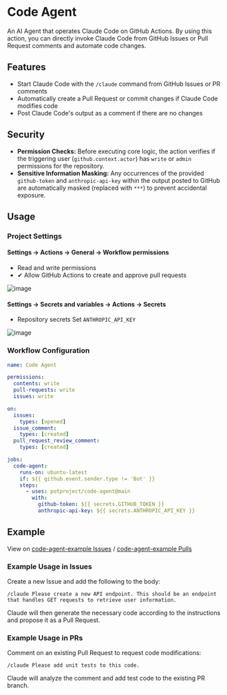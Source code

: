 #  Code Agent

An AI Agent that operates Claude Code on GitHub Actions. By using this action, you can directly invoke Claude Code from GitHub Issues or Pull Request comments and automate code changes.

## Features

- Start Claude Code with the `/claude` command from GitHub Issues or PR comments
- Automatically create a Pull Request or commit changes if Claude Code modifies code
- Post Claude Code's output as a comment if there are no changes

## Security

* **Permission Checks:** Before executing core logic, the action verifies if the triggering user (`github.context.actor`) has `write` or `admin` permissions for the repository.
* **Sensitive Information Masking:** Any occurrences of the provided `github-token` and `anthropic-api-key` within the output posted to GitHub are automatically masked (replaced with `***`) to prevent accidental exposure.

## Usage

### Project Settings

#### Settings -> Actions -> General -> Workflow permissions

* Read and write permissions
* ✔ Allow GitHub Actions to create and approve pull requests

![image](https://github.com/user-attachments/assets/e78e60d0-9e16-425e-bcad-264c8f81b878)

#### Settings -> Secrets and variables -> Actions -> Secrets

* Repository secrets Set `ANTHROPIC_API_KEY`

![image](https://github.com/user-attachments/assets/8ae22808-9df5-4709-adaa-1e9d8c634f51)


### Workflow Configuration

```yaml
name: Code Agent

permissions:
  contents: write
  pull-requests: write
  issues: write

on:
  issues:
    types: [opened]
  issue_comment:
    types: [created]
  pull_request_review_comment:
    types: [created]

jobs:
  code-agent:
    runs-on: ubuntu-latest
    if: ${{ github.event.sender.type != 'Bot' }}
    steps:
      - uses: potproject/code-agent@main
        with:
          github-token: ${{ secrets.GITHUB_TOKEN }}
          anthropic-api-key: ${{ secrets.ANTHROPIC_API_KEY }}
```

## Example

View on [code-agent-example Issues](https://github.com/potproject/code-agent-example/issues) / [code-agent-example Pulls](https://github.com/potproject/code-agent-example/pulls)

### Example Usage in Issues

Create a new Issue and add the following to the body:

```
/claude Please create a new API endpoint. This should be an endpoint that handles GET requests to retrieve user information.
```

Claude will then generate the necessary code according to the instructions and propose it as a Pull Request.

### Example Usage in PRs

Comment on an existing Pull Request to request code modifications:

```
/claude Please add unit tests to this code.
```

Claude will analyze the comment and add test code to the existing PR branch.

